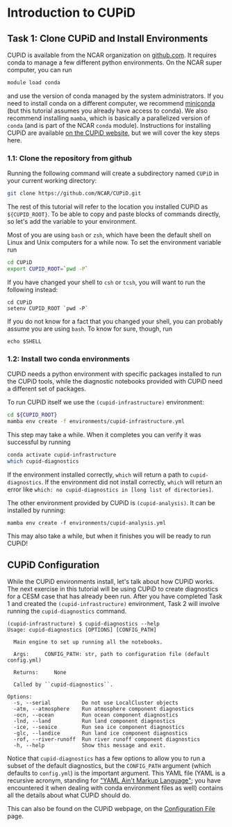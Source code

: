 # Introduction to CUPiD

## Task 1: Clone CUPiD and Install Environments

CUPiD is available from the NCAR organization on [github.com](https://github.com/NCAR/CUPiD).
It requires conda to manage a few different python environments.
On the NCAR super computer, you can run

```bash
module load conda
```

and use the version of conda managed by the system administrators.
If you need to install conda on a different computer,
we recommend [miniconda](https://www.anaconda.com/docs/getting-started/miniconda/main)
(but this tutorial assumes you already have access to conda).
We also recommend installing `mamba`,
which is basically a parallelized version of `conda`
(and is part of the NCAR `conda` module).
Instructions for installing CUPiD are available [on the CUPiD website](https://ncar.github.io/CUPiD/#installing),
but we will cover the key steps here.

### 1.1: Clone the repository from github

Running the following command will create a subdirectory named `CUPiD` in your current working directory:

```bash
git clone https://github.com/NCAR/CUPiD.git
```

The rest of this tutorial will refer to the location you installed CUPiD as `${CUPID_ROOT}`.
To be able to copy and paste blocks of commands directly,
so let's add the variable to your environment.

Most of you are using `bash` or `zsh`,
which have been the default shell on Linux and Unix computers for a while now.
To set the environment variable run

```bash
cd CUPiD
export CUPID_ROOT=`pwd -P`
```

If you have changed your shell to `csh` or `tcsh`,
you will want to run the following instead:

```
cd CUPiD
setenv CUPID_ROOT `pwd -P`
```

If you do not know for a fact that you changed your shell,
you can probably assume you are using `bash`.
To know for sure, though, run

```
echo $SHELL
```

### 1.2: Install two conda environments

CUPiD needs a python environment with specific packages installed to run the CUPiD tools,
while the diagnostic notebooks provided with CUPiD need a different set of packages.

To run CUPiD itself we use the `(cupid-infrastructure)` environment:

```bash
cd ${CUPID_ROOT}
mamba env create -f environments/cupid-infrastructure.yml
```

This step may take a while.
When it completes you can verify it was successful by running

```bash
conda activate cupid-infrastructure
which cupid-diagnostics
```

If the environment installed correctly,
`which` will return a path to `cupid-diagnostics`.
If the environment did not install correctly,
`which` will return an error like `which: no cupid-diagnostics in [long list of directories]`.

The other environment provided by CUPiD is `(cupid-analysis)`.
It can be installed by running:

```
mamba env create -f environments/cupid-analysis.yml
```

This may also take a while,
but when it finishes you will be ready to run CUPiD!

## CUPiD Configuration

While the CUPiD environments install, let's talk about how CUPiD works.
The next exercise in this tutorial will be using CUPiD to create diagnostics for a CESM case that has already been run.
After you have completed Task 1 and created the `(cupid-infrastructure)` environment,
Task 2 will involve running the `cupid-diagnostics` command.

```
(cupid-infrastructure) $ cupid-diagnostics --help
Usage: cupid-diagnostics [OPTIONS] [CONFIG_PATH]

  Main engine to set up running all the notebooks.

  Args:     CONFIG_PATH: str, path to configuration file (default config.yml)

  Returns:     None

  Called by ``cupid-diagnostics``.

Options:
  -s, --serial          Do not use LocalCluster objects
  -atm, --atmosphere    Run atmosphere component diagnostics
  -ocn, --ocean         Run ocean component diagnostics
  -lnd, --land          Run land component diagnostics
  -ice, --seaice        Run sea ice component diagnostics
  -glc, --landice       Run land ice component diagnostics
  -rof, --river-runoff  Run river runoff component diagnostics
  -h, --help            Show this message and exit.
```

Notice that `cupid-diagnostics` has a few options to allow you to run a subset of the default diagnostics,
but the `CONFIG_PATH` argument (which defaults to `config.yml`) is the important argument.
This YAML file (YAML is a recursive acronym, standing for ["YAML Ain't Markup Language"](https://yaml.org/);
you have encountered it when dealing with conda environment files as well)
contains all the details about what CUPiD should do.

This can also be found on the CUPiD webpage, on the [Configuration File](https://ncar.github.io/CUPiD/config.html) page.

